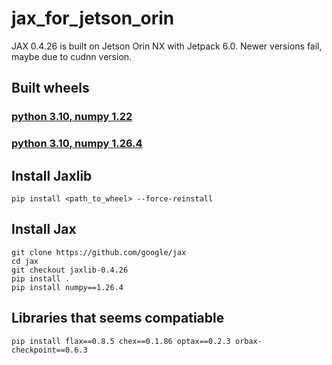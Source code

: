 # jax_for_jetson_orin

JAX 0.4.26 is built on Jetson Orin NX with Jetpack 6.0. Newer versions fail, maybe due to cudnn version.

## Built wheels
### [python 3.10, numpy 1.22](https://drive.google.com/file/d/1a63g4pEbtcAZXusio99A_nzoIwKK-LJF/view?usp=sharing)
### [python 3.10, numpy 1.26.4](https://drive.google.com/file/d/1kaLXBcUPg99orAJQ09XOZ5RtRFtAd7oL/view?usp=sharing)

## Install Jaxlib
```
pip install <path_to_wheel> --force-reinstall
```

## Install Jax
```
git clone https://github.com/google/jax
cd jax
git checkout jaxlib-0.4.26
pip install .
pip install numpy==1.26.4
```

## Libraries that seems compatiable
```
pip install flax==0.8.5 chex==0.1.86 optax==0.2.3 orbax-checkpoint==0.6.3
```
